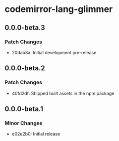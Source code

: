 # codemirror-lang-glimmer

## 0.0.0-beta.3

### Patch Changes

- 20dab8a: Initial development pre-release

## 0.0.0-beta.2

### Patch Changes

- 40fd2df: Shipped built assets in the npm package

## 0.0.0-beta.1

### Minor Changes

- e02e2b0: Initial release

